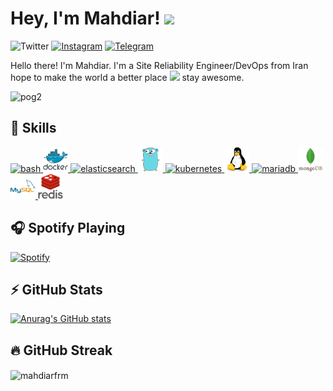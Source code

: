 # Hey, I'm Mahdiar! <img src="https://media.giphy.com/media/hvRJCLFzcasrR4ia7z/giphy.gif" width="25px">

![Twitter](https://img.shields.io/twitter/follow/mahdiar_frm?color=%231DA1F2&logo=Twitter&style=for-the-badge)
[![Instagram](https://img.shields.io/badge/Follow-@themahdiar-red?style=for-the-badge&logo=Instagram)](https://www.instagram.com/themahdiar)
[![Telegram](https://img.shields.io/badge/Telegram-@blindfooldead-blue?style=for-the-badge&logo=Telegram)](http://t.me/blindfooldead)

<!--
<p align="center">
  <br>
  <samp>
    Hello! I'm Mahdiar.
    <br>I'm a Site Reliability Engineer/DevOps from Iran 🚀.<br>
</samp>
  <img src="https://user-images.githubusercontent.com/29659769/109437021-fc52b200-7a37-11eb-8477-3a9ba512b07f.gif" width="200"/>
</p>
-->
Hello there! I'm Mahdiar. I'm a Site Reliability Engineer/DevOps from Iran hope to make the world a better place <img src="https://media.giphy.com/media/hS3IR40sIwRl6zUyrQ/giphy.gif" width="40"> stay awesome.

![pog2](https://user-images.githubusercontent.com/29659769/109441014-4a23e600-7a49-11eb-88e5-e39701e65818.gif)


## 🚀 Skills

<p align="left"> <a href="https://www.gnu.org/software/bash/" target="_blank"> <img src="https://www.vectorlogo.zone/logos/gnu_bash/gnu_bash-icon.svg" alt="bash" width="40" height="40"/> </a> <a href="https://www.docker.com/" target="_blank"> <img src="https://raw.githubusercontent.com/devicons/devicon/master/icons/docker/docker-original-wordmark.svg" alt="docker" width="40" height="40"/> </a> <a href="https://www.elastic.co" target="_blank"> <img src="https://www.vectorlogo.zone/logos/elastic/elastic-icon.svg" alt="elasticsearch" width="40" height="40"/> </a> <a href="https://golang.org" target="_blank"> <img src="https://raw.githubusercontent.com/devicons/devicon/master/icons/go/go-original.svg" alt="go" width="40" height="40"/> </a> <a href="https://kubernetes.io" target="_blank"> <img src="https://www.vectorlogo.zone/logos/kubernetes/kubernetes-icon.svg" alt="kubernetes" width="40" height="40"/> </a> <a href="https://www.linux.org/" target="_blank"> <img src="https://raw.githubusercontent.com/devicons/devicon/master/icons/linux/linux-original.svg" alt="linux" width="40" height="40"/> </a> <a href="https://mariadb.org/" target="_blank"> <img src="https://www.vectorlogo.zone/logos/mariadb/mariadb-icon.svg" alt="mariadb" width="40" height="40"/> </a> <a href="https://www.mongodb.com/" target="_blank"> <img src="https://raw.githubusercontent.com/devicons/devicon/master/icons/mongodb/mongodb-original-wordmark.svg" alt="mongodb" width="40" height="40"/> </a> <a href="https://www.mysql.com/" target="_blank"> <img src="https://raw.githubusercontent.com/devicons/devicon/master/icons/mysql/mysql-original-wordmark.svg" alt="mysql" width="40" height="40"/> </a> <a href="https://redis.io" target="_blank"> <img src="https://raw.githubusercontent.com/devicons/devicon/master/icons/redis/redis-original-wordmark.svg" alt="redis" width="40" height="40"/> </a> </p>

## :headphones: Spotify Playing

[![Spotify](https://my-spotify-6qtdarkwh-mahdiarfrm.vercel.app/api/spotify)](https://open.spotify.com/user/mahdiarfrm)

## ⚡ GitHub Stats

[![Anurag's GitHub stats](https://github-readme-stats.vercel.app/api?username=mahdiarfrm&theme=dracula&show_icons=true)](https://github.com/mahdiarfrm)

## 🔥 GitHub Streak
<p><img align="center" src="https://github-readme-streak-stats.herokuapp.com/?user=mahdiarfrm&theme=highcontrast" alt="mahdiarfrm" /></p>
